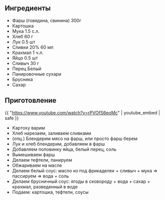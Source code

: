 ## Ингредиенты

- Фарш (говядина, свинина) 300г
- Картошка 
- Мука 1.5 с.л.
- Хлеб 60 г
- Лук 0.5 шт
- Сливки 20% 60 мл
- Крахмал 1 ч.л.
- Яйцо 0.5 шт
- Сливыч 30 г
- Перец Белый
- Панировочные сухари
- Брусника
- Сахар

## Приготовление

{{ "https://www.youtube.com/watch?v=rPVOfS6eoMc" | youtube_embed | safe }}

- Картоху варим
- Хлеб нарезаем, заливаем сливками
- (опц.) Блендерим мясо на фарш, или просто фарш берем
- Лук и хлеб блендерим, добавляем в фарш
- Добавляем половинку яйца, белый перец, соль
- Вымешиваем фарш
- Делаем тефтели, панируем
- Обжариваем на масле 
- Делаем белый соус: масло из под фрикаделек + сливыч + мука => пассируем => вода + соль
- Делаем брусничный соус: ягоды в сковороду + вода + сахар + крахмал, разведенный в воде
- Подаем: картошка, тефтели, соусы